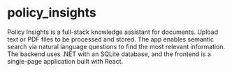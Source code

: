 # policy_insights
Policy Insights is a full-stack knowledge assistant for documents. Upload text or PDF files to be processed and stored. The app enables semantic search via natural language questions to find the most relevant information. The backend uses .NET with an SQLite database, and the frontend is a single-page application built with React.
